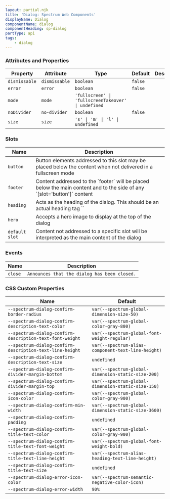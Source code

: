 ```yaml
---
layout: partial.njk
title: 'Dialog: Spectrum Web Components'
displayName: Dialog
componentName: dialog
componentHeading: sp-dialog
partType: api
tags:
    - dialog
---
```


### Attributes and Properties

<div class="table-container">
<table class="spectrum-Table">
<thead class="spectrum-Table-head">
<tr>

<th class="spectrum-Table-headCell">
Property
</th>

<th class="spectrum-Table-headCell">
Attribute
</th>

<th class="spectrum-Table-headCell">
Type
</th>

<th class="spectrum-Table-headCell">
Default
</th>

<th class="spectrum-Table-headCell">
Description
</th>

</tr>
</thead>
<tbody class="spectrum-Table-body">

<tr class="spectrum-Table-row">

<td class="spectrum-Table-cell">
<code>dismissable</code>
</td>

<td class="spectrum-Table-cell">
<code>dismissable</code>
</td>

<td class="spectrum-Table-cell">
<code>boolean</code>
</td>

<td class="spectrum-Table-cell">
<code>false</code>
</td>

<td class="spectrum-Table-cell">

</td>

</tr>

<tr class="spectrum-Table-row">

<td class="spectrum-Table-cell">
<code>error</code>
</td>

<td class="spectrum-Table-cell">
<code>error</code>
</td>

<td class="spectrum-Table-cell">
<code>boolean</code>
</td>

<td class="spectrum-Table-cell">
<code>false</code>
</td>

<td class="spectrum-Table-cell">

</td>

</tr>

<tr class="spectrum-Table-row">

<td class="spectrum-Table-cell">
<code>mode</code>
</td>

<td class="spectrum-Table-cell">
<code>mode</code>
</td>

<td class="spectrum-Table-cell">
<code>'fullscreen' | 'fullscreenTakeover' | undefined</code>
</td>

<td class="spectrum-Table-cell">
<code></code>
</td>

<td class="spectrum-Table-cell">

</td>

</tr>

<tr class="spectrum-Table-row">

<td class="spectrum-Table-cell">
<code>noDivider</code>
</td>

<td class="spectrum-Table-cell">
<code>no-divider</code>
</td>

<td class="spectrum-Table-cell">
<code>boolean</code>
</td>

<td class="spectrum-Table-cell">
<code>false</code>
</td>

<td class="spectrum-Table-cell">

</td>

</tr>

<tr class="spectrum-Table-row">

<td class="spectrum-Table-cell">
<code>size</code>
</td>

<td class="spectrum-Table-cell">
<code>size</code>
</td>

<td class="spectrum-Table-cell">
<code>'s' | 'm' | 'l' | undefined</code>
</td>

<td class="spectrum-Table-cell">
<code></code>
</td>

<td class="spectrum-Table-cell">

</td>

</tr>

</tbody>
</table>
</div>
    

### Slots

<div class="table-container">
<table class="spectrum-Table">
<thead class="spectrum-Table-head">
<tr>

<th class="spectrum-Table-headCell">
Name
</th>

<th class="spectrum-Table-headCell">
Description
</th>

</tr>
</thead>
<tbody class="spectrum-Table-body">

<tr class="spectrum-Table-row">

<td class="spectrum-Table-cell">
<code>button</code>
</td>

<td class="spectrum-Table-cell">
Button elements addressed to this slot may be placed below the content when not delivered in a fullscreen mode
</td>

</tr>

<tr class="spectrum-Table-row">

<td class="spectrum-Table-cell">
<code>footer</code>
</td>

<td class="spectrum-Table-cell">
Content addressed to the `footer` will be placed below the main content and to the side of any `[slot='button']` content
</td>

</tr>

<tr class="spectrum-Table-row">

<td class="spectrum-Table-cell">
<code>heading</code>
</td>

<td class="spectrum-Table-cell">
Acts as the heading of the dialog. This should be an actual heading tag `<h1-6 />`
</td>

</tr>

<tr class="spectrum-Table-row">

<td class="spectrum-Table-cell">
<code>hero</code>
</td>

<td class="spectrum-Table-cell">
Accepts a hero image to display at the top of the dialog
</td>

</tr>

<tr class="spectrum-Table-row">

<td class="spectrum-Table-cell">
<code>default slot</code>
</td>

<td class="spectrum-Table-cell">
Content not addressed to a specific slot will be interpreted as the main content of the dialog
</td>

</tr>

</tbody>
</table>
</div>
    

### Events

<div class="table-container">
<table class="spectrum-Table">
<thead class="spectrum-Table-head">
<tr>

<th class="spectrum-Table-headCell">
Name
</th>

<th class="spectrum-Table-headCell">
Description
</th>

</tr>
</thead>
<tbody class="spectrum-Table-body">

<tr class="spectrum-Table-row">

<td class="spectrum-Table-cell">
<code>close</code>
</td>

<td class="spectrum-Table-cell">
<code>Announces that the dialog has been closed.</code>
</td>

</tr>

</tbody>
</table>
</div>
    

### CSS Custom Properties

<div class="table-container">
<table class="spectrum-Table">
<thead class="spectrum-Table-head">
<tr>

<th class="spectrum-Table-headCell">
Name
</th>

<th class="spectrum-Table-headCell">
Default
</th>

</tr>
</thead>
<tbody class="spectrum-Table-body">

<tr class="spectrum-Table-row">

<td class="spectrum-Table-cell">
<code>--spectrum-dialog-confirm-border-radius</code>
</td>

<td class="spectrum-Table-cell">
<code>var(--spectrum-global-dimension-size-50)</code>
</td>

</tr>

<tr class="spectrum-Table-row">

<td class="spectrum-Table-cell">
<code>--spectrum-dialog-confirm-description-text-color</code>
</td>

<td class="spectrum-Table-cell">
<code>var(--spectrum-global-color-gray-800)</code>
</td>

</tr>

<tr class="spectrum-Table-row">

<td class="spectrum-Table-cell">
<code>--spectrum-dialog-confirm-description-text-font-weight</code>
</td>

<td class="spectrum-Table-cell">
<code>var(--spectrum-global-font-weight-regular)</code>
</td>

</tr>

<tr class="spectrum-Table-row">

<td class="spectrum-Table-cell">
<code>--spectrum-dialog-confirm-description-text-line-height</code>
</td>

<td class="spectrum-Table-cell">
<code>var(--spectrum-alias-component-text-line-height)</code>
</td>

</tr>

<tr class="spectrum-Table-row">

<td class="spectrum-Table-cell">
<code>--spectrum-dialog-confirm-description-text-size</code>
</td>

<td class="spectrum-Table-cell">
<code>undefined</code>
</td>

</tr>

<tr class="spectrum-Table-row">

<td class="spectrum-Table-cell">
<code>--spectrum-dialog-confirm-divider-margin-bottom</code>
</td>

<td class="spectrum-Table-cell">
<code>var(--spectrum-global-dimension-static-size-200)</code>
</td>

</tr>

<tr class="spectrum-Table-row">

<td class="spectrum-Table-cell">
<code>--spectrum-dialog-confirm-divider-margin-top</code>
</td>

<td class="spectrum-Table-cell">
<code>var(--spectrum-global-dimension-static-size-150)</code>
</td>

</tr>

<tr class="spectrum-Table-row">

<td class="spectrum-Table-cell">
<code>--spectrum-dialog-confirm-icon-color</code>
</td>

<td class="spectrum-Table-cell">
<code>var(--spectrum-global-color-gray-900)</code>
</td>

</tr>

<tr class="spectrum-Table-row">

<td class="spectrum-Table-cell">
<code>--spectrum-dialog-confirm-min-width</code>
</td>

<td class="spectrum-Table-cell">
<code>var(--spectrum-global-dimension-static-size-3600)</code>
</td>

</tr>

<tr class="spectrum-Table-row">

<td class="spectrum-Table-cell">
<code>--spectrum-dialog-confirm-padding</code>
</td>

<td class="spectrum-Table-cell">
<code>undefined</code>
</td>

</tr>

<tr class="spectrum-Table-row">

<td class="spectrum-Table-cell">
<code>--spectrum-dialog-confirm-title-text-color</code>
</td>

<td class="spectrum-Table-cell">
<code>var(--spectrum-global-color-gray-900)</code>
</td>

</tr>

<tr class="spectrum-Table-row">

<td class="spectrum-Table-cell">
<code>--spectrum-dialog-confirm-title-text-font-weight</code>
</td>

<td class="spectrum-Table-cell">
<code>var(--spectrum-global-font-weight-bold)</code>
</td>

</tr>

<tr class="spectrum-Table-row">

<td class="spectrum-Table-cell">
<code>--spectrum-dialog-confirm-title-text-line-height</code>
</td>

<td class="spectrum-Table-cell">
<code>var(--spectrum-alias-heading-text-line-height)</code>
</td>

</tr>

<tr class="spectrum-Table-row">

<td class="spectrum-Table-cell">
<code>--spectrum-dialog-confirm-title-text-size</code>
</td>

<td class="spectrum-Table-cell">
<code>undefined</code>
</td>

</tr>

<tr class="spectrum-Table-row">

<td class="spectrum-Table-cell">
<code>--spectrum-dialog-error-icon-color</code>
</td>

<td class="spectrum-Table-cell">
<code>var(--spectrum-semantic-negative-color-icon)</code>
</td>

</tr>

<tr class="spectrum-Table-row">

<td class="spectrum-Table-cell">
<code>--spectrum-dialog-error-width</code>
</td>

<td class="spectrum-Table-cell">
<code>90%</code>
</td>

</tr>

</tbody>
</table>
</div>
    